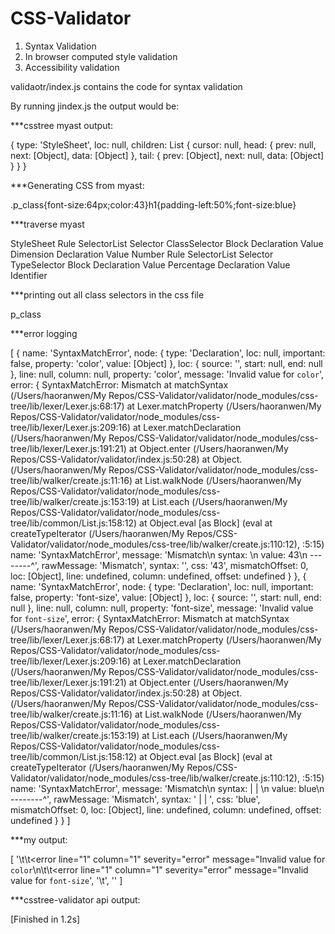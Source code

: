 # CSS-Validator

1. Syntax Validation
2. In browser computed style validation
3. Accessibility validation

validaotr/index.js contains the code for syntax validation 

By running jindex.js the output would be: 

***csstree myast output:

{ type: 'StyleSheet',
  loc: null,
  children:
   List {
     cursor: null,
     head: { prev: null, next: [Object], data: [Object] },
     tail: { prev: [Object], next: null, data: [Object] } } }

***Generating CSS from myast:

.p_class{font-size:64px;color:43}h1{padding-left:50%;font-size:blue}

***traverse myast

StyleSheet
Rule
SelectorList
Selector
ClassSelector
Block
Declaration
Value
Dimension
Declaration
Value
Number
Rule
SelectorList
Selector
TypeSelector
Block
Declaration
Value
Percentage
Declaration
Value
Identifier

***printing out all class selectors in the css file

p_class

***error logging

[ { name: 'SyntaxMatchError',
    node:
     { type: 'Declaration',
       loc: null,
       important: false,
       property: 'color',
       value: [Object] },
    loc: { source: '<unknown>', start: null, end: null },
    line: null,
    column: null,
    property: 'color',
    message: 'Invalid value for `color`',
    error:
     { SyntaxMatchError: Mismatch
         at matchSyntax (/Users/haoranwen/My Repos/CSS-Validator/validator/node_modules/css-tree/lib/lexer/Lexer.js:68:17)
         at Lexer.matchProperty (/Users/haoranwen/My Repos/CSS-Validator/validator/node_modules/css-tree/lib/lexer/Lexer.js:209:16)
         at Lexer.matchDeclaration (/Users/haoranwen/My Repos/CSS-Validator/validator/node_modules/css-tree/lib/lexer/Lexer.js:191:21)
         at Object.enter (/Users/haoranwen/My Repos/CSS-Validator/validator/index.js:50:28)
         at Object.<anonymous> (/Users/haoranwen/My Repos/CSS-Validator/validator/node_modules/css-tree/lib/walker/create.js:11:16)
         at List.walkNode (/Users/haoranwen/My Repos/CSS-Validator/validator/node_modules/css-tree/lib/walker/create.js:153:19)
         at List.each (/Users/haoranwen/My Repos/CSS-Validator/validator/node_modules/css-tree/lib/common/List.js:158:12)
         at Object.eval [as Block] (eval at createTypeIterator (/Users/haoranwen/My Repos/CSS-Validator/validator/node_modules/css-tree/lib/walker/create.js:110:12), <anonymous>:5:15)
       name: 'SyntaxMatchError',
       message: 'Mismatch\n  syntax: <color>\n   value: 43\n  --------^',
       rawMessage: 'Mismatch',
       syntax: '<color>',
       css: '43',
       mismatchOffset: 0,
       loc: [Object],
       line: undefined,
       column: undefined,
       offset: undefined } },
  { name: 'SyntaxMatchError',
    node:
     { type: 'Declaration',
       loc: null,
       important: false,
       property: 'font-size',
       value: [Object] },
    loc: { source: '<unknown>', start: null, end: null },
    line: null,
    column: null,
    property: 'font-size',
    message: 'Invalid value for `font-size`',
    error:
     { SyntaxMatchError: Mismatch
         at matchSyntax (/Users/haoranwen/My Repos/CSS-Validator/validator/node_modules/css-tree/lib/lexer/Lexer.js:68:17)
         at Lexer.matchProperty (/Users/haoranwen/My Repos/CSS-Validator/validator/node_modules/css-tree/lib/lexer/Lexer.js:209:16)
         at Lexer.matchDeclaration (/Users/haoranwen/My Repos/CSS-Validator/validator/node_modules/css-tree/lib/lexer/Lexer.js:191:21)
         at Object.enter (/Users/haoranwen/My Repos/CSS-Validator/validator/index.js:50:28)
         at Object.<anonymous> (/Users/haoranwen/My Repos/CSS-Validator/validator/node_modules/css-tree/lib/walker/create.js:11:16)
         at List.walkNode (/Users/haoranwen/My Repos/CSS-Validator/validator/node_modules/css-tree/lib/walker/create.js:153:19)
         at List.each (/Users/haoranwen/My Repos/CSS-Validator/validator/node_modules/css-tree/lib/common/List.js:158:12)
         at Object.eval [as Block] (eval at createTypeIterator (/Users/haoranwen/My Repos/CSS-Validator/validator/node_modules/css-tree/lib/walker/create.js:110:12), <anonymous>:5:15)
       name: 'SyntaxMatchError',
       message:
        'Mismatch\n  syntax: <absolute-size> | <relative-size> | <length-percentage>\n   value: blue\n  --------^',
       rawMessage: 'Mismatch',
       syntax: '<absolute-size> | <relative-size> | <length-percentage>',
       css: 'blue',
       mismatchOffset: 0,
       loc: [Object],
       line: undefined,
       column: undefined,
       offset: undefined } } ]

***my output: 

[ '\t\t<error line="1" column="1" severity="error" message="Invalid value for `color`\n\t\t<error line="1" column="1" severity="error" message="Invalid value for `font-size`',
  '\t</file>',
  '</checkstyle>' ]

***csstree-validator api output: 

<?xml version="1.0" encoding="utf-8"?>
<checkstyle version="4.3">
	<file name="style.css">
		<error line="6" column="9" severity="error" message="Invalid value for `color`" source="csstree-validator"/>
		<error line="11" column="13" severity="error" message="Invalid value for `font-size`" source="csstree-validator"/>
	</file>
</checkstyle>
[Finished in 1.2s]